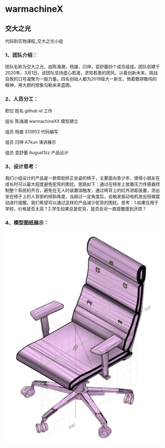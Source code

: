 # warmachineX


## 交大之光
代码到实物课程_交大之光小组

### 1、团队介绍：
团队名称为交大之光，由陈海潮，杨雄，闫坤，袁舒蕾四个成员组成。团队创建于2020年，3月1日。该团队坚持虚心若渴，求知若愚的团风，以着创新未来，挑战自我的口号凝聚为一股力量。四名创始人都为2019级大一新生，倚着敢拼敢闯的精神，用大胆的想象勾勒未来蓝图。

### 2、人员分工：

职位	     姓名	       github id          工作

组长	    陈海潮      warmachineXX      模型建立

组员       杨雄         313902          代码编写

组员       闫坤	        A7kun           演讲展示

组员      袁舒蕾	      August1zz        产品设计

### 3、设计思考：
  我们小组设计的产品是一款帮助矫正坐姿的椅子，主要面向青少年，使得小朋友在成长时可以最大程度避免驼背的困扰。思路如下：通过在椅坐上放置压力传感器控制整个系统的开合，避免在无人时装置误触发，通过椅背上的红外测距装置，测出坐在椅子上的人背部的倾斜角度，当超过一定角度后，会触发振动电机发出轻微震动进行提醒。我们希望可以通过这样的产品减少驼背的困扰。思考：1.如果应用于学校，价格是否太高？2.学生如果总是驼背，是否会对一直提醒感到厌烦？

### 4、模型图纸展示：

![image1](模型展示1.png)
   
